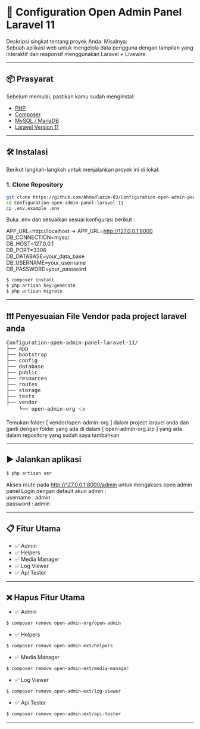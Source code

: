 # 🚀 Configuration Open Admin Panel Laravel 11

Deskripsi singkat tentang proyek Anda. Misalnya:  
Sebuah aplikasi web untuk mengelola data pengguna dengan tampilan yang interaktif dan responsif menggunakan Laravel + Livewire.

---

## 📦 Prasyarat

Sebelum memulai, pastikan kamu sudah menginstal:

- [PHP](https://www.php.net/)
- [Composer](https://getcomposer.org/)
- [MySQL / MariaDB](https://www.mysql.com/)
- [Laravel Version 11](https://laravel.com/)

---

## 🛠️ Instalasi

Berikut langkah-langkah untuk menjalankan proyek ini di lokal:

### 1. Clone Repository

```bash
git clone https://github.com/Ahmadlazim-03/Configuration-open-admin-panel-laravel-11.git
cd Configuration-open-admin-panel-laravel-11
cp .env.example .env
```

Buka .env dan sesuaikan sesuai konfigurasi berikut :<br/>

APP_URL=http://localhost -> APP_URL=http://127.0.0.1:8000<br/>
DB_CONNECTION=mysql<br/>
DB_HOST=127.0.0.1<br/>
DB_PORT=3306<br/>
DB_DATABASE=your_data_base<br/>
DB_USERNAME=your_username<br/>
DB_PASSWORD=your_password<br/>

```bash
$ composer install
$ php artisan key:generate
$ php artisan migrate
```

---

## ❗❗❗ Penyesuaian File Vendor pada project laravel anda

<pre>
Configuration-open-admin-panel-laravel-11/
├── app
├── bootstrap
├── config
├── database
├── public
├── resources
├── routes
├── storage
├── tests
├── vendor
    └── open-admin-org 👈
</pre>
    
Temukan folder [ vendor/open-admin-org ] dalam project laravel anda
dan ganti dengan folder yang ada di dalam [ open-admin-org.zip ] yang ada dalam repository yang sudah saya tambahkan

---

## ▶ Jalankan aplikasi

```bash
$ php artisan ser
```
Akses route pada http://127.0.0.1:8000/admin untuk mengakses open admin panel
Login dengan default akun admin :<br/>
username : admin<br/>
password : admin

---


## 📋 Fitur Utama

- ✅ Admin
- ✅ Helpers
- ✅ Media Manager
- ✅ Log Viewer
- ✅ Api Tester
---

## ❌ Hapus Fitur Utama

- ✅ Admin
```bash
$ composer remove open-admin-org/open-admin
```
- ✅ Helpers
```bash
$ composer remove open-admin-ext/helpers
```
- ✅ Media Manager
```bash
$ composer remove open-admin-ext/media-manager
```
- ✅ Log Viewer
```bash
$ composer remove open-admin-ext/log-viewer
```
- ✅ Api Tester
```bash
$ composer remove open-admin-ext/api-tester

```
---



